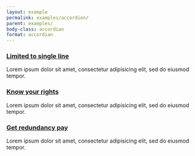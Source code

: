 ```yaml
---
layout: example
permalink: examples/accordion/
parent: examples/
body-class: accordian
format: accordian
---
```



<div class="panel-group" id="accordian" role="tablist" aria-multiselectable="true">


<div class="panel panel-light panel-acc"><a class="panel-heading collapsed" role="tab" id="headingsection2panel21" href="#section2panel21" data-toggle="collapse" data-parent="#accordiansection2panel21" aria-expanded="false" aria-controls="section2panel21" data-gtm="panel-closed"><h3 class="panel-title"><span class="link-text">Limited to single line</span><span class="link-icon"></span></h3></a><div id="section2panel21" class="panel-collapse collapse" role="tabpanel" aria-labelledby="section2panel21"> <div class="panel-body"><p class="headerforlink">Lorem ipsum dolor sit amet, consectetur adipisicing elit, sed do eiusmod tempor.</p>
</div></div></div>


<div class="panel panel-light panel-acc"><a class="panel-heading collapsed" role="tab" id="headingsection2panel22" href="#section2panel22" data-toggle="collapse" data-parent="#accordiansection2panel22" aria-expanded="false" aria-controls="section2panel22" data-gtm="panel-closed"><h3 class="panel-title"><span class="link-text">Know your rights</span><span class="link-icon"></span></h3></a><div id="section2panel22" class="panel-collapse collapse" role="tabpanel" aria-labelledby="section2panel22"> <div class="panel-body"><p class="headerforlink">Lorem ipsum dolor sit amet, consectetur adipisicing elit, sed do eiusmod tempor.</p>
</div></div></div>


<div class="panel panel-light panel-acc active"><a class="panel-heading" role="tab" id="headingsection2panel23" href="#section2panel23" data-toggle="collapse" data-parent="#accordiansection2panel23" aria-expanded="true" aria-controls="section2panel23" data-gtm="panel-opened"><h3 class="panel-title"><span class="link-text">Get redundancy pay</span><span class="link-icon"></span></h3></a><div id="section2panel23" class="panel-collapse collapse in" role="tabpanel" aria-labelledby="section2panel23" aria-expanded="true"> <div class="panel-body"><p class="headerforlink">Lorem ipsum dolor sit amet, consectetur adipisicing elit, sed do eiusmod tempor.</p>
</div></div></div>


</div>
